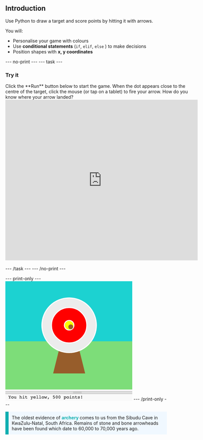 ## Introduction

Use Python to draw a target and score points by hitting it with arrows. 

You will:
 + Personalise your game with colours
 + Use **conditional statements** (`if`, `elif`, `else` ) to make decisions
 + Position shapes with **x, y coordinates**

--- no-print ---
--- task ---
### Try it
<div style="display: flex; flex-wrap: wrap">
<div style="flex-basis: 175px; flex-grow: 1">  
Click the **Run** button below to start the game. When the dot appears close to the centre of the target, click the mouse (or tap on a tablet) to fire your arrow. How do you know where your arrow landed? 
  <iframe src="https://trinket.io/embed/python/7280f75efc?outputOnly=true" width="600" height="500" frameborder="0" marginwidth="0" marginheight="0" allowfullscreen>
  </iframe>
</div>
</div>

--- /task ---
--- /no-print ---

--- print-only ---
![Completed project](images/showcase_static.png)
--- /print-only ---

<p style="border-left: solid; border-width:10px; border-color: #0faeb0; background-color: aliceblue; padding: 10px;">
The oldest evidence of <span style="color: #0faeb0; font-weight: bold;"> archery </span> comes to us from the Sibudu Cave in KwaZulu-Natal, South Africa. Remains of stone and bone arrowheads have been found which date to 60,000 to 70,000 years ago. 
</p>
